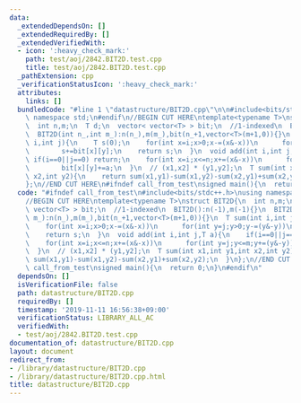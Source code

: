 ```yaml
---
data:
  _extendedDependsOn: []
  _extendedRequiredBy: []
  _extendedVerifiedWith:
  - icon: ':heavy_check_mark:'
    path: test/aoj/2842.BIT2D.test.cpp
    title: test/aoj/2842.BIT2D.test.cpp
  _pathExtension: cpp
  _verificationStatusIcon: ':heavy_check_mark:'
  attributes:
    links: []
  bundledCode: "#line 1 \"datastructure/BIT2D.cpp\"\n\n#include<bits/stdc++.h>\nusing\
    \ namespace std;\n#endif\n//BEGIN CUT HERE\ntemplate<typename T>\nstruct BIT2D{\n\
    \  int n,m;\n  T d;\n  vector< vector<T> > bit;\n  //1-indexed\n  BIT2D():n(-1),m(-1){}\n\
    \  BIT2D(int n_,int m_):n(n_),m(m_),bit(n_+1,vector<T>(m+1,0)){}\n  T sum(int\
    \ i,int j){\n    T s(0);\n    for(int x=i;x>0;x-=(x&-x))\n      for(int y=j;y>0;y-=(y&-y))\n\
    \        s+=bit[x][y];\n    return s;\n  }\n  void add(int i,int j,T a){\n   \
    \ if(i==0||j==0) return;\n    for(int x=i;x<=n;x+=(x&-x))\n      for(int y=j;y<=m;y+=(y&-y))\n\
    \        bit[x][y]+=a;\n  }\n  // (x1,x2] * (y1,y2];\n  T sum(int x1,int y1,int\
    \ x2,int y2){\n    return sum(x1,y1)-sum(x1,y2)-sum(x2,y1)+sum(x2,y2);\n  }\n\
    };\n//END CUT HERE\n#ifndef call_from_test\nsigned main(){\n  return 0;\n}\n#endif\n"
  code: "#ifndef call_from_test\n#include<bits/stdc++.h>\nusing namespace std;\n#endif\n\
    //BEGIN CUT HERE\ntemplate<typename T>\nstruct BIT2D{\n  int n,m;\n  T d;\n  vector<\
    \ vector<T> > bit;\n  //1-indexed\n  BIT2D():n(-1),m(-1){}\n  BIT2D(int n_,int\
    \ m_):n(n_),m(m_),bit(n_+1,vector<T>(m+1,0)){}\n  T sum(int i,int j){\n    T s(0);\n\
    \    for(int x=i;x>0;x-=(x&-x))\n      for(int y=j;y>0;y-=(y&-y))\n        s+=bit[x][y];\n\
    \    return s;\n  }\n  void add(int i,int j,T a){\n    if(i==0||j==0) return;\n\
    \    for(int x=i;x<=n;x+=(x&-x))\n      for(int y=j;y<=m;y+=(y&-y))\n        bit[x][y]+=a;\n\
    \  }\n  // (x1,x2] * (y1,y2];\n  T sum(int x1,int y1,int x2,int y2){\n    return\
    \ sum(x1,y1)-sum(x1,y2)-sum(x2,y1)+sum(x2,y2);\n  }\n};\n//END CUT HERE\n#ifndef\
    \ call_from_test\nsigned main(){\n  return 0;\n}\n#endif\n"
  dependsOn: []
  isVerificationFile: false
  path: datastructure/BIT2D.cpp
  requiredBy: []
  timestamp: '2019-11-11 16:56:38+09:00'
  verificationStatus: LIBRARY_ALL_AC
  verifiedWith:
  - test/aoj/2842.BIT2D.test.cpp
documentation_of: datastructure/BIT2D.cpp
layout: document
redirect_from:
- /library/datastructure/BIT2D.cpp
- /library/datastructure/BIT2D.cpp.html
title: datastructure/BIT2D.cpp
---
```

